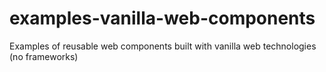 # examples-vanilla-web-components
Examples of reusable web components built with vanilla web technologies (no frameworks)
